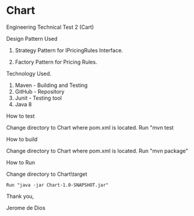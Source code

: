 # Chart
Engineering Technical Test 2 (Cart)

Design Pattern Used

1. Strategy Pattern for IPricingRules Interface.

2. Factory Pattern for Pricing Rules.

Technology Used.

1. Maven - Building and Testing
2. GitHub - Repository
3. Junit - Testing tool
4. Java 8

How to test

Change directory to Chart where pom.xml is located. 
	Run "mvn test

How to build

Change directory to Chart where pom.xml is located. 
	Run "mvn package"
	
How to Run 

Change directory to Chart\target

	Run "java -jar Chart-1.0-SNAPSHOT.jar"

Thank you,

Jerome de Dios


